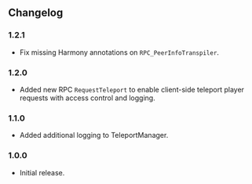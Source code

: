## Changelog

### 1.2.1

  * Fix missing Harmony annotations on `RPC_PeerInfoTranspiler`.

### 1.2.0

  * Added new RPC `RequestTeleport` to enable client-side teleport player requests with access control and logging.

### 1.1.0

  * Added additional logging to TeleportManager.

### 1.0.0

  * Initial release.